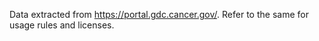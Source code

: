 Data extracted from https://portal.gdc.cancer.gov/. Refer to the same for usage rules and licenses. 